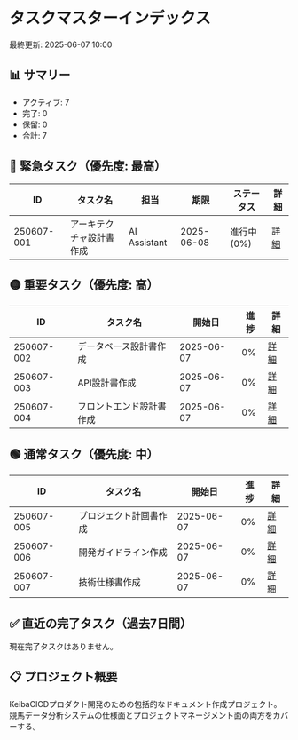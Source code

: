 # タスクマスターインデックス

最終更新: 2025-06-07 10:00

## 📊 サマリー
- アクティブ: 7
- 完了: 0
- 保留: 0
- 合計: 7

## 🔴 緊急タスク（優先度: 最高）
| ID | タスク名 | 担当 | 期限 | ステータス | 詳細 |
|----|---------|------|------|-----------|------|
| 250607-001 | アーキテクチャ設計書作成 | AI Assistant | 2025-06-08 | 進行中(0%) | [詳細](./active/2025-06/task-250607-001-architecture-design.md) |

## 🟡 重要タスク（優先度: 高）
| ID | タスク名 | 開始日 | 進捗 | 詳細 |
|----|---------|--------|------|------|
| 250607-002 | データベース設計書作成 | 2025-06-07 | 0% | [詳細](./active/2025-06/task-250607-002-database-design.md) |
| 250607-003 | API設計書作成 | 2025-06-07 | 0% | [詳細](./active/2025-06/task-250607-003-api-design.md) |
| 250607-004 | フロントエンド設計書作成 | 2025-06-07 | 0% | [詳細](./active/2025-06/task-250607-004-frontend-design.md) |

## 🟢 通常タスク（優先度: 中）
| ID | タスク名 | 開始日 | 進捗 | 詳細 |
|----|---------|--------|------|------|
| 250607-005 | プロジェクト計画書作成 | 2025-06-07 | 0% | [詳細](./active/2025-06/task-250607-005-project-plan.md) |
| 250607-006 | 開発ガイドライン作成 | 2025-06-07 | 0% | [詳細](./active/2025-06/task-250607-006-dev-guidelines.md) |
| 250607-007 | 技術仕様書作成 | 2025-06-07 | 0% | [詳細](./active/2025-06/task-250607-007-tech-specs.md) |

## ✅ 直近の完了タスク（過去7日間）
現在完了タスクはありません。

## 📋 プロジェクト概要
KeibaCICDプロダクト開発のための包括的なドキュメント作成プロジェクト。
競馬データ分析システムの仕様面とプロジェクトマネージメント面の両方をカバーする。 